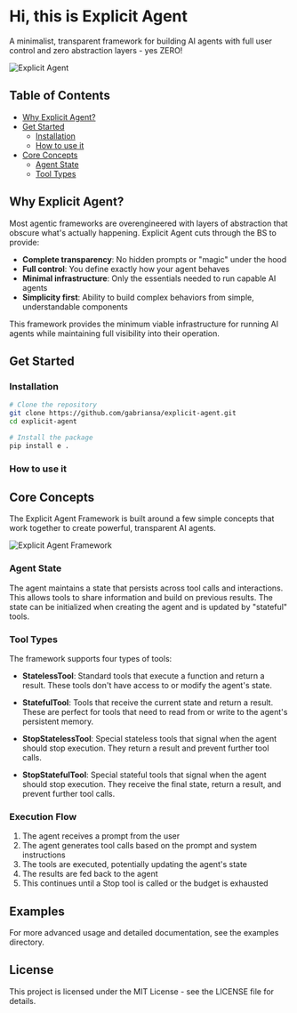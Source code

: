 # Hi, this is Explicit Agent

A minimalist, transparent framework for building AI agents with full user control and zero abstraction layers - yes ZERO!

![Explicit Agent](assets/explicit.png)

## Table of Contents
- [Why Explicit Agent?](#why-explicit-agent)
- [Get Started](#get-started)
  - [Installation](#installation)
  - [How to use it](#how-to-use-it)
- [Core Concepts](#core-concepts)
  - [Agent State](#agent-state)
  - [Tool Types](#tool-types)


## Why Explicit Agent?

Most agentic frameworks are overengineered with layers of abstraction that obscure what's actually happening. Explicit Agent cuts through the BS to provide:

- **Complete transparency**: No hidden prompts or "magic" under the hood
- **Full control**: You define exactly how your agent behaves
- **Minimal infrastructure**: Only the essentials needed to run capable AI agents
- **Simplicity first**: Ability to build complex behaviors from simple, understandable components

This framework provides the minimum viable infrastructure for running AI agents while maintaining full visibility into their operation.

## Get Started

### Installation

```bash
# Clone the repository
git clone https://github.com/gabriansa/explicit-agent.git
cd explicit-agent

# Install the package
pip install e .
```

### How to use it



## Core Concepts
The Explicit Agent Framework is built around a few simple concepts that work together to create powerful, transparent AI agents.

![Explicit Agent Framework](assets/framework.png)



### Agent State

The agent maintains a state that persists across tool calls and interactions. This allows tools to share information and build on previous results. The state can be initialized when creating the agent and is updated by "stateful" tools.

### Tool Types

The framework supports four types of tools:

- **StatelessTool**: Standard tools that execute a function and return a result. These tools don't have access to or modify the agent's state.
  
- **StatefulTool**: Tools that receive the current state and return a result. These are perfect for tools that need to read from or write to the agent's persistent memory.
  
- **StopStatelessTool**: Special stateless tools that signal when the agent should stop execution. They return a result and prevent further tool calls.

- **StopStatefulTool**: Special stateful tools that signal when the agent should stop execution. They receive the final state, return a result, and prevent further tool calls.

### Execution Flow

1. The agent receives a prompt from the user
2. The agent generates tool calls based on the prompt and system instructions
3. The tools are executed, potentially updating the agent's state
4. The results are fed back to the agent
5. This continues until a Stop tool is called or the budget is exhausted

## Examples

For more advanced usage and detailed documentation, see the examples directory.

## License

This project is licensed under the MIT License - see the LICENSE file for details.
